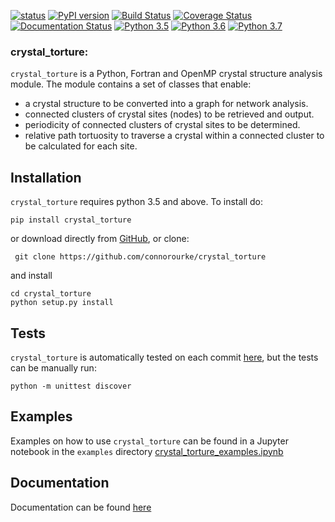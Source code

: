 
[![status](http://joss.theoj.org/papers/c3d8e702ecfee04f16a0ad6f14d96419/status.svg)](http://joss.theoj.org/papers/c3d8e702ecfee04f16a0ad6f14d96419)
[![PyPI version](https://badge.fury.io/py/crystal-torture.svg)](https://badge.fury.io/py/crystal-torture)
[![Build Status](https://travis-ci.com/connorourke/crystal_torture.svg?token=nTMqYYEUasQRTBsU6oCc&branch=master)](https://travis-ci.com/connorourke/crystal_torture)
[![Coverage Status](https://coveralls.io/repos/github/connorourke/crystal_torture/badge.svg?branch=master)](https://coveralls.io/github/connorourke/crystal_torture?branch=master)
[![Documentation Status](https://readthedocs.org/projects/crystal-torture/badge/?version=latest)](https://crystal-torture.readthedocs.io/en/latest/?badge=latest)
[![Python 3.5](https://img.shields.io/badge/python-3.5-blue.svg)](https://www.python.org/downloads/release/python-360/)
[![Python 3.6](https://img.shields.io/badge/python-3.6-blue.svg)](https://www.python.org/downloads/release/python-360/)
[![Python 3.7](https://img.shields.io/badge/python-3.7-blue.svg)](https://www.python.org/downloads/release/python-360/)


### **crystal_torture:** 
 `crystal_torture` is a Python, Fortran and OpenMP crystal structure analysis module. The module contains a set of classes that enable:

* a crystal structure to be converted into a graph for network analysis. 
* connected clusters of crystal sites (nodes) to be retrieved and output.
* periodicity of connected clusters of crystal sites to be determined.
* relative path tortuosity to traverse a crystal within a connected cluster to be calculated for each site.
 
## Installation

`crystal_torture` requires python 3.5 and above. To install do:

```
pip install crystal_torture
```

or download directly from [GitHub](https://github.com/connorourke/crystal_torture/releases/latest), or clone:

```
 git clone https://github.com/connorourke/crystal_torture
```

 and install

```
cd crystal_torture
python setup.py install
```

## Tests

`crystal_torture` is automatically tested on each commit [here](http://travis-ci.org/connorourke/crystal_torture), but the tests can be manually run:

```
python -m unittest discover
```

## Examples
Examples on how to use `crystal_torture` can be found in a Jupyter notebook in the `examples` directory [crystal_torture_examples.ipynb](http://nbviewer.jupyter.org/github/connorourke/crystal_torture/blob/master/examples/crystal_torture_examples.ipynb)


## Documentation
Documentation can be found  [here](https://crystal-torture.readthedocs.io/en/latest/)

